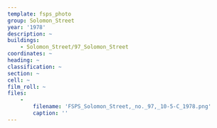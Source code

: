```yaml
---
template: fsps_photo
group: Solomon_Street
year: '1978'
description: ~
buildings:
    - Solomon_Street/97_Solomon_Street
coordinates: ~
heading: ~
classification: ~
section: ~
cell: ~
film_roll: ~
files:
    -
        filename: 'FSPS_Solomon_Street,_no._97,_10-5-C_1978.png'
        caption: ''
---
```

